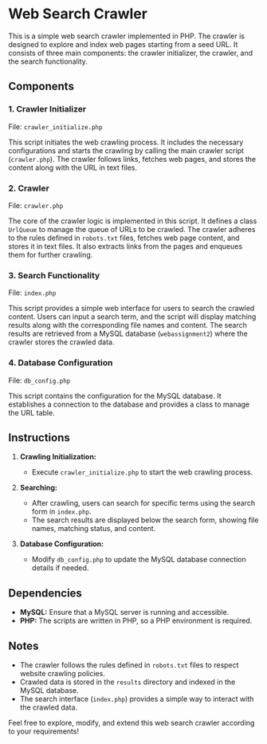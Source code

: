 # Web Search Crawler

This is a simple web search crawler implemented in PHP. The crawler is designed to explore and index web pages starting from a seed URL. It consists of three main components: the crawler initializer, the crawler, and the search functionality.

## Components

### 1. **Crawler Initializer**

File: `crawler_initialize.php`

This script initiates the web crawling process. It includes the necessary configurations and starts the crawling by calling the main crawler script (`crawler.php`). The crawler follows links, fetches web pages, and stores the content along with the URL in text files.

### 2. **Crawler**

File: `crawler.php`

The core of the crawler logic is implemented in this script. It defines a class `UrlQueue` to manage the queue of URLs to be crawled. The crawler adheres to the rules defined in `robots.txt` files, fetches web page content, and stores it in text files. It also extracts links from the pages and enqueues them for further crawling.

### 3. **Search Functionality**

File: `index.php`

This script provides a simple web interface for users to search the crawled content. Users can input a search term, and the script will display matching results along with the corresponding file names and content. The search results are retrieved from a MySQL database (`webassignment2`) where the crawler stores the crawled data.

### 4. **Database Configuration**

File: `db_config.php`

This script contains the configuration for the MySQL database. It establishes a connection to the database and provides a class to manage the URL table.

## Instructions

1. **Crawling Initialization:**
   - Execute `crawler_initialize.php` to start the web crawling process.

2. **Searching:**
   - After crawling, users can search for specific terms using the search form in `index.php`.
   - The search results are displayed below the search form, showing file names, matching status, and content.

3. **Database Configuration:**
   - Modify `db_config.php` to update the MySQL database connection details if needed.

## Dependencies

- **MySQL:** Ensure that a MySQL server is running and accessible.
- **PHP:** The scripts are written in PHP, so a PHP environment is required.

## Notes

- The crawler follows the rules defined in `robots.txt` files to respect website crawling policies.
- Crawled data is stored in the `results` directory and indexed in the MySQL database.
- The search interface (`index.php`) provides a simple way to interact with the crawled data.

Feel free to explore, modify, and extend this web search crawler according to your requirements!
